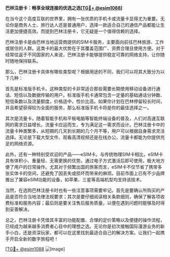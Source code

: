 **巴林注册卡：畅享全球连接的优选之选[[TG💪+ @esim1088](https://t.me/s/esim1088)]**

在当今这个高度互联的世界里，拥有一张优质的手机卡或流量卡显得尤为重要。无论你是商务人士、旅行达人还是普通用户，选择一款适合自己的通信产品都能让生活更加便捷高效。而提到巴林注册卡，它无疑是一个值得信赖的选择。

巴林注册卡是由巴林当地运营商提供的SIM卡服务，主要面向前往巴林旅游、工作或居住的人群。这类卡的最大优势在于其覆盖范围广、资费合理且使用方便。对于经常往返于不同国家的人来说，巴林注册卡能够提供稳定可靠的网络支持，让你随时随地保持联系。

那么，巴林注册卡具体有哪些类型呢？根据用途的不同，我们可以将其大致分为以下几种：

首先是标准版手机卡。这种类型的卡非常适合那些需要长期使用移动设备进行通话、短信以及数据传输的用户。标准版手机卡通常包含一定量的基础通话分钟数、短信条数以及流量额度，价格适中，性价比高。如果你计划在巴林停留较长时间，并且希望获得较为全面的服务，那么标准版手机卡将是你的最佳选择之一。

其次是流量卡。随着智能手机和平板电脑等智能终端设备的普及，人们对高速互联网的需求日益增长。流量卡应运而生，专为满足这一需求而设计。巴林注册卡中的流量卡种类繁多，从短期的几天到长期的几个月不等，用户可以根据自身需求灵活选择。无论是下载大型文件、观看高清视频还是在线办公，流量卡都能为你提供充足的网络资源。

此外，还有一种特别受欢迎的产品——eSIM卡。与传统物理SIM卡相比，eSIM卡具有体积小、重量轻、无需更换的优势。通过电子方式激活后即可使用，极大地方便了用户的日常操作。尤其对于频繁出国的旅客而言，eSIM卡不仅节省了携带多张实体卡的空间，还避免了因丢失或损坏而带来的麻烦。目前市面上已有不少品牌推出了兼容eSIM功能的设备，如苹果、三星等高端机型均支持该技术。

当然，在选购巴林注册卡时也有一些注意事项需要牢记。首先是要确认所购买的产品是否符合当地法律法规要求；其次是要仔细阅读相关条款细则，确保了解各项收费标准和服务内容；最后则是要关注售后服务质量，以便在遇到问题时能够及时得到妥善解决。

总之，巴林注册卡凭借其丰富的功能配置、合理的定价策略以及便捷的操作流程，已经成为越来越多消费者心目中的理想之选。无论你是初次接触国际漫游业务的新手小白，还是资深玩家，都可以在这里找到最适合自己的解决方案。让我们一起携手开启全新的数字旅程吧！

[[TG💪+ @esim1088](https://t.me/s/esim1088) ![Image](https://i.postimg.cc/4NQfJmqS/Snipaste-2025-05-13-00-14-12.png)]
